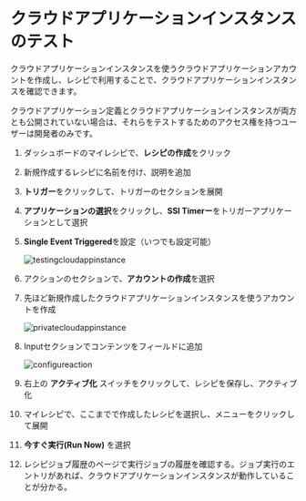 # クラウドアプリケーションインスタンスのテスト

クラウドアプリケーションインスタンスを使うクラウドアプリケーションアカウントを作成し、レシピで利用することで、クラウドアプリケーションインスタンスを確認できます。

クラウドアプリケーション定義とクラウドアプリケーションインスタンスが両方とも公開されていない場合は、それらをテストするためのアクセス権を持つユーザーは開発者のみです。

1. ダッシュボードのマイレシピで、**レシピの作成**をクリック
2. 新規作成するレシピに名前を付け、説明を追加
3. **トリガー**をクリックして、トリガーのセクションを展開
4. **アプリケーションの選択**をクリックし、**SSI Timerー**をトリガーアプリケーションとして選択
5. **Single Event Triggered**を設定（いつでも設定可能）
  
    ![testingcloudappinstance](https://docs.oracle.com/en/cloud/paas/self-service-integration-cloud/ssiag/img/testingcloudappinstance.png)
  
6. アクションのセクションで、**アカウントの作成**を選択
7. 先ほど新規作成したクラウドアプリケーションインスタンスを使うアカウントを作成
  
    ![privatecloudappinstance](https://docs.oracle.com/en/cloud/paas/self-service-integration-cloud/ssiag/img/privatecloudappinstance.png)
  
8. Inputセクションでコンテンツをフィールドに追加
  
    ![configureaction](https://docs.oracle.com/en/cloud/paas/self-service-integration-cloud/ssiag/img/configureaction.png)
  
9. 右上の **アクティブ化** スイッチをクリックして、レシピを保存し、アクティブ化
10. マイレシピで、ここまでで作成したレシピを選択し、メニューをクリックして展開
11. **今すぐ実行(Run Now)** を選択
12. レシピジョブ履歴のページで実行ジョブの履歴を確認する。ジョブ実行のエントリがあれば、クラウドアプリケーションインスタンスが動作していることが分かる。